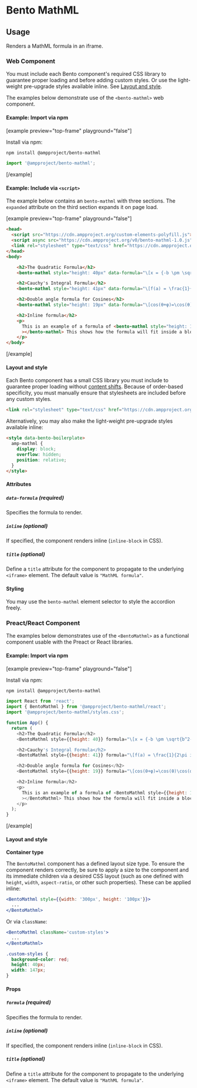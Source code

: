 # Bento MathML

## Usage

Renders a MathML formula in an iframe.

### Web Component

You must include each Bento component's required CSS library to guarantee proper loading and before adding custom styles. Or use the light-weight pre-upgrade styles available inline. See [Layout and style](#layout-and-style).

The examples below demonstrate use of the `<bento-mathml>` web component.

#### Example: Import via npm

[example preview="top-frame" playground="false"]

Install via npm:

```sh
npm install @ampproject/bento-mathml
```

```javascript
import '@ampproject/bento-mathml';
```

[/example]

#### Example: Include via `<script>`

The example below contains an `bento-mathml` with three sections. The
`expanded` attribute on the third section expands it on page load.

[example preview="top-frame" playground="false"]

```html
<head>
  <script src="https://cdn.ampproject.org/custom-elements-polyfill.js"></script>
  <script async src="https://cdn.ampproject.org/v0/bento-mathml-1.0.js"></script>
  <link rel="stylesheet" type="text/css" href="https://cdn.ampproject.org/v0/bento-mathml-1.0.css">
</head>
<body>

    <h2>The Quadratic Formula</h2>
    <bento-mathml style="height: 40px" data-formula="\[x = {-b \pm \sqrt{b^2-4ac} \over 2a}.\]"></bento-mathml>

    <h2>Cauchy's Integral Formula</h2>
    <bento-mathml style="height: 41px" data-formula="\[f(a) = \frac{1}{2\pi i} \oint\frac{f(z)}{z-a}dz\]"></bento-mathml>

    <h2>Double angle formula for Cosines</h2>
    <bento-mathml style="height: 19px" data-formula="\[cos(θ+φ)=\cos(θ)\cos(φ)−\sin(θ)\sin(φ)\]"></bento-mathml>

    <h2>Inline formula</h2>
    <p>
      This is an example of a formula of <bento-mathml style="height: 11px; width: 8px" inline data-formula="`x`"></bento-mathml>, <bento-mathml style="height: 40px; width: 147px" inline data-formula="\[x = {-b \pm \sqrt{b^2-4ac} \over 2a}.\]"></bento-mathml> placed inline in the middle of a block of text. <bento-mathml style="height: 19px; width: 72px" inline data-formula="\( \cos(θ+φ) \)"
      ></bento-mathml> This shows how the formula will fit inside a block of text and can be styled with CSS.
    </p>
</body>
```

[/example]

#### Layout and style

Each Bento component has a small CSS library you must include to guarantee proper loading without [content shifts](https://web.dev/cls/). Because of order-based specificity, you must manually ensure that stylesheets are included before any custom styles.

```html
<link rel="stylesheet" type="text/css" href="https://cdn.ampproject.org/v0/bento-mathml-1.0.css">
```

Alternatively, you may also make the light-weight pre-upgrade styles available inline:

```html
<style data-bento-boilerplate>
  amp-mathml {
    display: block;
    overflow: hidden;
    position: relative;
  }
</style>
```

#### Attributes

##### `data-formula` (required)

Specifies the formula to render.

##### `inline` (optional)

If specified, the component renders inline (`inline-block` in CSS).

##### `title` (optional)

Define a `title` attribute for the component to propagate to the underlying `<iframe>` element. The default value is `"MathML formula"`.

#### Styling

You may use the `bento-mathml` element selector to style the accordion freely.

### Preact/React Component

The examples below demonstrates use of the `<BentoMathml>` as a functional component usable with the Preact or React libraries.

#### Example: Import via npm

[example preview="top-frame" playground="false"]

Install via npm:

```sh
npm install @ampproject/bento-mathml
```

```javascript
import React from 'react';
import { BentoMathml } from '@ampproject/bento-mathml/react';
import '@ampproject/bento-mathml/styles.css';

function App() {
  return (
    <h2>The Quadratic Formula</h2>
    <BentoMathml style={{height: 40}} formula="\[x = {-b \pm \sqrt{b^2-4ac} \over 2a}.\]"></BentoMathml>

    <h2>Cauchy's Integral Formula</h2>
    <BentoMathml style={{height: 41}} formula="\[f(a) = \frac{1}{2\pi i} \oint\frac{f(z)}{z-a}dz\]"></BentoMathml>

    <h2>Double angle formula for Cosines</h2>
    <BentoMathml style={{height: 19}} formula="\[cos(θ+φ)=\cos(θ)\cos(φ)−\sin(θ)\sin(φ)\]"></BentoMathml>

    <h2>Inline formula</h2>
    <p>
      This is an example of a formula of <BentoMathml style={{height: 11, width: 8}} inline formula="`x`"></BentoMathml>, <BentoMathml style={{height: 40, width: 147}} inline formula="\[x = {-b \pm \sqrt{b^2-4ac} \over 2a}.\]"></BentoMathml> placed inline in the middle of a block of text. <BentoMathml style={{height: 19, width: 72}} inline formula="\( \cos(θ+φ) \)"
      ></BentoMathml> This shows how the formula will fit inside a block of text and can be styled with CSS.
    </p>
  );
}
```

[/example]

#### Layout and style

**Container type**

The `BentoMathml` component has a defined layout size type. To ensure the component renders correctly, be sure to apply a size to the component and its immediate children via a desired CSS layout (such as one defined with `height`, `width`, `aspect-ratio`, or other such properties). These can be applied inline:

```jsx
<BentoMathml style={{width: '300px', height: '100px'}}>
  ...
</BentoMathml>
```

Or via `className`:

```jsx
<BentoMathml className='custom-styles'>
  ...
</BentoMathml>
```

```css
.custom-styles {
  background-color: red;
  height: 40px;
  width: 147px;
}
```

#### Props

##### `formula` (required)

Specifies the formula to render.

##### `inline` (optional)

If specified, the component renders inline (`inline-block` in CSS).

##### `title` (optional)

Define a `title` attribute for the component to propagate to the underlying `<iframe>` element. The default value is `"MathML formula"`.
